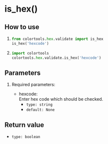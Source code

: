 # is_hex()

## How to use

1. ```python
   from colortools.hex.validate import is_hex
   is_hex('hexcode')
   ```
2. ```python
   import colortools
   colortools.hex.validate.is_hex('hexcode')
   ```

## Parameters

1. Required parameters:

   - hexcode:  
      Enter hex code which should be checked.
     - `type: string`
     - `default: None`

## Return value

- `type: boolean`